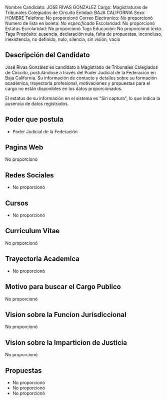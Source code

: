 Nombre Candidato: JOSE RIVAS GONZALEZ
Cargo: Magistraturas de Tribunales Colegiados de Circuito
Entidad: BAJA CALIFORNIA
Sexo: HOMBRE
Telefono: No proporcionó
Correo Electronico: No proporcionó
Numero de lista en boleta: *No especificado*
Escolaridad: No proporcionó
Estatus Escolaridad: No proporcionó
Tags Educación: No proporcionó texto.
Tags Propósito: ausencia, declaración nula, falta de propuestas, inconcluso, inexistencia, no definido, nulo, silencia, sin visión, vacío


## Descripción del Candidato 

José Rivas González es candidato a Magistrado de Tribunales Colegiados de Circuito, postulándose a través del Poder Judicial de la Federación en Baja California. Su información de contacto y detalles sobre su formación académica, trayectoria profesional, motivaciones y propuestas para el cargo no están disponibles en los datos proporcionados.

El estatus de su información en el sistema es "Sin captura", lo que indica la ausencia de datos registrados.


## Poder que postula

- Poder Judicial de la Federación


## Pagina Web

No proporcionó


## Redes Sociales

- No proporcionó


## Cursos

- No proporcionó


## Curriculum Vitae

No proporcionó


## Trayectoria Academica

- No proporcionó


## Motivo para buscar el Cargo Publico

No proporcionó


## Vision sobre la Funcion Jurisdiccional

No proporcionó


## Vision sobre la Imparticion de Justicia

No proporcionó


## Propuestas

- No proporcionó
- No proporcionó
- No proporcionó

